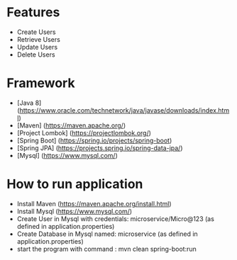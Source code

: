 # Features
- Create Users
- Retrieve Users
- Update Users
- Delete Users

# Framework
- [Java 8] (https://www.oracle.com/technetwork/java/javase/downloads/index.html)
- [Maven] (https://maven.apache.org/)
- [Project Lombok] (https://projectlombok.org/)
- [Spring Boot] (https://spring.io/projects/spring-boot)
- [Spring JPA] (https://projects.spring.io/spring-data-jpa/)
- [Mysql] (https://www.mysql.com/)

# How to run application
- Install Maven (https://maven.apache.org/install.html)
- Install Mysql (https://www.mysql.com/)
- Create User in Mysql with credentials: microservice/Micro@123 (as defined in application.properties)
- Create Database in Mysql named: microservice (as defined in application.properties)
- start the program with command : mvn clean spring-boot:run
